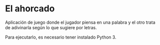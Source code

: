 # El ahorcado

Aplicación de juego donde el jugador piensa en una palabra y el otro trata de adivinarla según lo que sugiere por letras.



Para ejecutarlo, es necesario tener instalado Python 3.